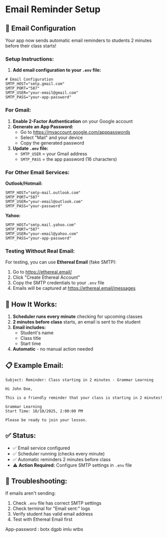 # Email Reminder Setup

## 📧 Email Configuration

Your app now sends automatic email reminders to students 2 minutes before their class starts!

### Setup Instructions:

1. **Add email configuration to your `.env` file:**

```env
# Email Configuration
SMTP_HOST="smtp.gmail.com"
SMTP_PORT="587"
SMTP_USER="your-email@gmail.com"
SMTP_PASS="your-app-password"
```

### For Gmail:

1. **Enable 2-Factor Authentication** on your Google account
2. **Generate an App Password:**
   - Go to https://myaccount.google.com/apppasswords
   - Select "Mail" and your device
   - Copy the generated password
3. **Update `.env` file:**
   - `SMTP_USER` = your Gmail address
   - `SMTP_PASS` = the app password (16 characters)

### For Other Email Services:

**Outlook/Hotmail:**
```env
SMTP_HOST="smtp-mail.outlook.com"
SMTP_PORT="587"
SMTP_USER="your-email@outlook.com"
SMTP_PASS="your-password"
```

**Yahoo:**
```env
SMTP_HOST="smtp.mail.yahoo.com"
SMTP_PORT="587"
SMTP_USER="your-email@yahoo.com"
SMTP_PASS="your-app-password"
```

### Testing Without Real Email:

For testing, you can use **Ethereal Email** (fake SMTP):
1. Go to https://ethereal.email/
2. Click "Create Ethereal Account"
3. Copy the SMTP credentials to your `.env` file
4. Emails will be captured at https://ethereal.email/messages

## 🚀 How It Works:

1. **Scheduler runs every minute** checking for upcoming classes
2. **2 minutes before class** starts, an email is sent to the student
3. **Email includes:**
   - Student's name
   - Class title
   - Start time
4. **Automatic** - no manual action needed

## 📋 Example Email:

```
Subject: Reminder: Class starting in 2 minutes - Grammar Learning

Hi John Doe,

This is a friendly reminder that your class is starting in 2 minutes!

Grammar Learning
Start Time: 10/10/2025, 2:00:00 PM

Please be ready to join your lesson.
```

## ✅ Status:

- ✅ Email service configured
- ✅ Scheduler running (checks every minute)
- ✅ Automatic reminders 2 minutes before class
- ⚠️ **Action Required:** Configure SMTP settings in `.env` file

## 🔧 Troubleshooting:

If emails aren't sending:
1. Check `.env` file has correct SMTP settings
2. Check terminal for "Email sent:" logs
3. Verify student has valid email address
4. Test with Ethereal Email first

App-password : botx dgpb imlu wtbs